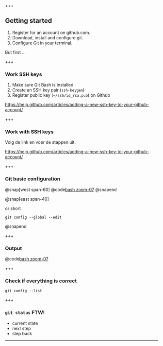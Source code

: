 +++ 

## Getting started

1. Register for an account on github.com.
2. Download, install and configure git.
3. Configure Git in your terminal.

But first ...

+++ 

### Work SSH keys

1. Make sure Git Bash is installed
2. Create an SSH key pair (`ssh-keygen`)
3. Register public key (`~/ssh/id_rsa.pub`) on Github


<https://help.github.com/articles/adding-a-new-ssh-key-to-your-github-account/>

+++

### Work with SSH keys

Volg de link en voer de stappen uit.

<https://help.github.com/articles/adding-a-new-ssh-key-to-your-github-account/>

+++

### Git basic configuration

@snap[west span-60]
@code[bash zoom-07](assets/src/gettingstarted/config.sh)
@snapend

@snap[east span-40]

or short 

```console
git config --global --edit
```
@snapend

+++

### Output

@code[bash zoom-07](assets/src/gettingstarted/output.txt)


+++
### Check if everything is correct

```console
git config --list
```


+++

### `git status` FTW!


- current state
- next step
- step back

---
